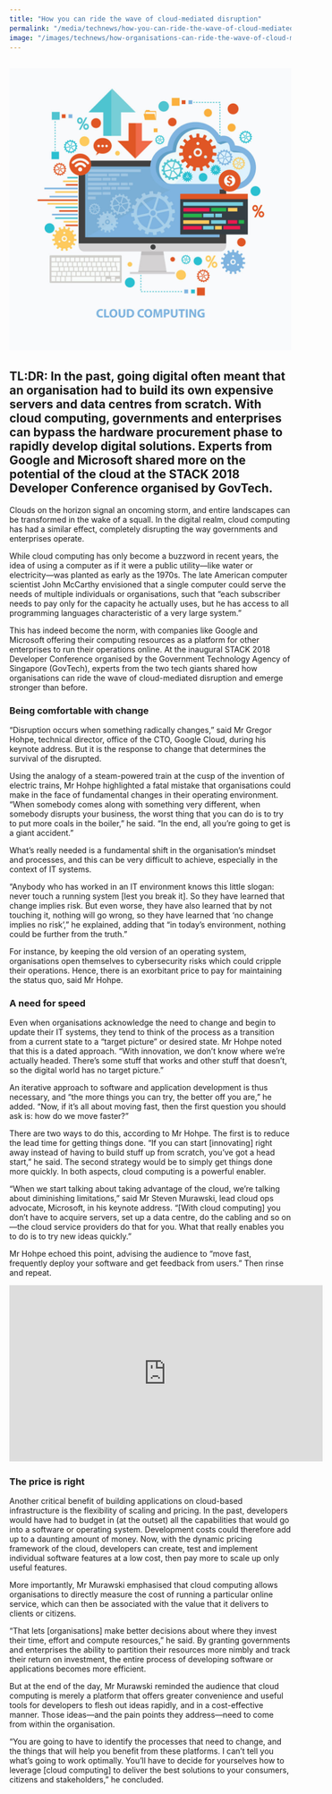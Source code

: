 ```yaml
---
title: "How you can ride the wave of cloud-mediated disruption"
permalink: "/media/technews/how-you-can-ride-the-wave-of-cloud-mediated-disruption"
image: "/images/technews/how-organisations-can-ride-the-wave-of-cloud-mediated-disruption-part1.png"
---
```

![How you can ride the wave of cloud-mediated disruption](/images/technews/how-organisations-can-ride-the-wave-of-cloud-mediated-disruption-part1.png)
--- 

TL:DR: In the past, going digital often meant that an organisation had to build its own expensive servers and data centres from scratch. With cloud computing, governments and enterprises can bypass the hardware procurement phase to rapidly develop digital solutions. Experts from Google and Microsoft shared more on the potential of the cloud at the STACK 2018 Developer Conference organised by GovTech. 
---

Clouds on the horizon signal an oncoming storm, and entire landscapes can be transformed in the wake of a squall. In the digital realm, cloud computing has had a similar effect, completely disrupting the way governments and enterprises operate.

While cloud computing has only become a buzzword in recent years, the idea of using a computer as if it were a public utility—like water or electricity—was planted as early as the 1970s. The late American computer scientist John McCarthy envisioned that a single computer could serve the needs of multiple individuals or organisations, such that “each subscriber needs to pay only for the capacity he actually uses, but he has access to all programming languages characteristic of a very large system.”

This has indeed become the norm, with companies like Google and Microsoft offering their computing resources as a platform for other enterprises to run their operations online. At the inaugural STACK 2018 Developer Conference organised by the Government Technology Agency of Singapore (GovTech), experts from the two tech giants shared how organisations can ride the wave of cloud-mediated disruption and emerge stronger than before.

### **Being comfortable with change**

“Disruption occurs when something radically changes,” said Mr Gregor Hohpe, technical director, office of the CTO, Google Cloud, during his keynote address. But it is the response to change that determines the survival of the disrupted.

Using the analogy of a steam-powered train at the cusp of the invention of electric trains, Mr Hohpe highlighted a fatal mistake that organisations could make in the face of fundamental changes in their operating environment. “When somebody comes along with something very different, when somebody disrupts your business, the worst thing that you can do is to try to put more coals in the boiler,” he said. “In the end, all you’re going to get is a giant accident.”

What’s really needed is a fundamental shift in the organisation’s mindset and processes, and this can be very difficult to achieve, especially in the context of IT systems.

“Anybody who has worked in an IT environment knows this little slogan: never touch a running system [lest you break it]. So they have learned that change implies risk. But even worse, they have also learned that by not touching it, nothing will go wrong, so they have learned that ‘no change implies no risk’,” he explained, adding that “in today’s environment, nothing could be further from the truth.”

For instance, by keeping the old version of an operating system, organisations open themselves to cybersecurity risks which could cripple their operations. Hence, there is an exorbitant price to pay for maintaining the status quo, said Mr Hohpe.

### **A need for speed**

Even when organisations acknowledge the need to change and begin to update their IT systems, they tend to think of the process as a transition from a current state to a “target picture” or desired state. Mr Hohpe noted that this is a dated approach. “With innovation, we don’t know where we’re actually headed. There’s some stuff that works and other stuff that doesn’t, so the digital world has no target picture.” 

An iterative approach to software and application development is thus necessary, and “the more things you can try, the better off you are,” he added. “Now, if it’s all about moving fast, then the first question you should ask is: how do we move faster?”

There are two ways to do this, according to Mr Hohpe. The first is to reduce the lead time for getting things done. “If you can start [innovating] right away instead of having to build stuff up from scratch, you’ve got a head start,” he said. The second strategy would be to simply get things done more quickly. In both aspects, cloud computing is a powerful enabler.

“When we start talking about taking advantage of the cloud, we’re talking about diminishing limitations,” said Mr Steven Murawski, lead cloud ops advocate, Microsoft, in his keynote address. “[With cloud computing] you don’t have to acquire servers, set up a data centre, do the cabling and so on—the cloud service providers do that for you. What that really enables you to do is to try new ideas quickly.”

Mr Hohpe echoed this point, advising the audience to “move fast, frequently deploy your software and get feedback from users.” Then rinse and repeat.

<div class="bp-youtube">
<iframe width="560" height="315" src="https://www.youtube.com/embed/yCvtC3pAW3w" frameborder="0" allow="accelerometer; autoplay; encrypted-media; gyroscope; picture-in-picture" allowfullscreen></iframe>
</div>

### **The price is right**

Another critical benefit of building applications on cloud-based infrastructure is the flexibility of scaling and pricing. In the past, developers would have had to budget in (at the outset) all the capabilities that would go into a software or operating system. Development costs could therefore add up to a daunting amount of money. Now, with the dynamic pricing framework of the cloud, developers can create, test and implement individual software features at a low cost, then pay more to scale up only useful features.

More importantly, Mr Murawski emphasised that cloud computing allows organisations to directly measure the cost of running a particular online service, which can then be associated with the value that it delivers to clients or citizens.

“That lets [organisations] make better decisions about where they invest their time, effort and compute resources,” he said. By granting governments and enterprises the ability to partition their resources more nimbly and track their return on investment, the entire process of developing software or applications becomes more efficient. 

But at the end of the day, Mr Murawski reminded the audience that cloud computing is merely a platform that offers greater convenience and useful tools for developers to flesh out ideas rapidly, and in a cost-effective manner. Those ideas—and the pain points they address—need to come from within the organisation.

“You are going to have to identify the processes that need to change, and the things that will help you benefit from these platforms. I can’t tell you what’s going to work optimally. You’ll have to decide for yourselves how to leverage [cloud computing] to deliver the best solutions to your consumers, citizens and stakeholders,” he concluded.
